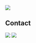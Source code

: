 <img src="https://capsule-render.vercel.app/api?type=waving&color=03C75A&fontColor=222222&height=200&section=header&text=Developer%20Lottone&fontSize=40"/>




## Contact
<p>
  
<!-- Naver -->
<img src="https://img.shields.io/badge/lottone27@naver.com-03C75A?style=flat-square&logo=naver&logoColor=white"/>
<!-- Tistory -->
<a href="https://lottone.tistory.com/"><img src="https://img.shields.io/badge/Lottone Blog-000000?style=flat-square&logo=tistory&logoColor=white"/></a>

</p>
